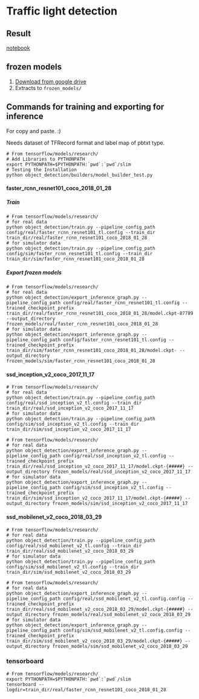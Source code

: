 # Traffic light detection 

## Result 
[notebook](./tl_detection.ipynb)

## frozen models
1. [Download from google drive](https://drive.google.com/open?id=1-d8KBPTXgwxt2Dbsl2Uk89KuW_qR11dA)
1. Extracts to `frozen_models/`

## Commands for training and exporting for inference
For copy and paste. :)

Needs dataset of TFRecord format and label map of pbtxt type.


```
# From tensorflow/models/research/
# Add Libraries to PYTHONPATH
export PYTHONPATH=$PYTHONPATH:`pwd`:`pwd`/slim
# Testing the Installation
python object_detection/builders/model_builder_test.py
```

#### faster_rcnn_resnet101_coco_2018_01_28
##### Train
```
# From tensorflow/models/research/
# for real data
python object_detection/train.py --pipeline_config_path config/real/faster_rcnn_resnet101_tl.config --train_dir train_dir/real/faster_rcnn_resnet101_coco_2018_01_28
# for simulator data
python object_detection/train.py --pipeline_config_path config/sim/faster_rcnn_resnet101_tl.config --train_dir train_dir/sim/faster_rcnn_resnet101_coco_2018_01_28
```
##### Export frozen models
```
# From tensorflow/models/research/
# for real data
python object_detection/export_inference_graph.py --pipeline_config_path config/real/faster_rcnn_resnet101_tl.config --trained_checkpoint_prefix train_dir/real/faster_rcnn_resnet101_coco_2018_01_28/model.ckpt-87789 --output_directory frozen_models/real/faster_rcnn_resnet101_coco_2018_01_28
# for simulator data
python object_detection/export_inference_graph.py --pipeline_config_path config/faster_rcnn_resnet101_tl.config --trained_checkpoint_prefix train_dir/sim/faster_rcnn_resnet101_coco_2018_01_28/model.ckpt- --output_directory frozen_models/sim/faster_rcnn_resnet101_coco_2018_01_28
```

#### ssd_inception_v2_coco_2017_11_17
```
# From tensorflow/models/research/
# for real data
python object_detection/train.py --pipeline_config_path config/real/ssd_inception_v2_tl.config --train_dir train_dir/real/ssd_inception_v2_coco_2017_11_17
# for simulator data
python object_detection/train.py --pipeline_config_path config/sim/ssd_inception_v2_tl.config --train_dir train_dir/sim/ssd_inception_v2_coco_2017_11_17
```

```
# From tensorflow/models/research/
# for real data
python object_detection/export_inference_graph.py --pipeline_config_path config/real/ssd_inception_v2_tl.config --trained_checkpoint_prefix train_dir/real/ssd_inception_v2_coco_2017_11_17/model.ckpt-{#####} --output_directory frozen_models/real/ssd_inception_v2_coco_2017_11_17
# for simulator data
python object_detection/export_inference_graph.py --pipeline_config_path config/sim/ssd_inception_v2_tl.config --trained_checkpoint_prefix train_dir/sim/ssd_inception_v2_coco_2017_11_17/model.ckpt-{#####} --output_directory frozen_models/sim/ssd_inception_v2_coco_2017_11_17
```

#### ssd_mobilenet_v2_coco_2018_03_29
```
# From tensorflow/models/research/
# for real data
python object_detection/train.py --pipeline_config_path config/real/ssd_mobilenet_v2_tl.config --train_dir train_dir/real/ssd_mobilenet_v2_coco_2018_03_29
# for simulator data
python object_detection/train.py --pipeline_config_path config/sim/ssd_mobilenet_v2_tl.config --train_dir train_dir/sim/ssd_mobilenet_v2_coco_2018_03_29
```

```
# From tensorflow/models/research/
# for real data
python object_detection/export_inference_graph.py --pipeline_config_path config/real/ssd_mobilenet_v2_tl.config.config --trained_checkpoint_prefix train_dir/real/ssd_mobilenet_v2_coco_2018_03_29/model.ckpt-{#####} --output_directory frozen_models/real/ssd_mobilenet_v2_coco_2018_03_29
# for simulator data
python object_detection/export_inference_graph.py --pipeline_config_path config/sim/ssd_mobilenet_v2_tl.config.config --trained_checkpoint_prefix train_dir/sim/ssd_mobilenet_v2_coco_2018_03_29/model.ckpt-{#####} --output_directory frozen_models/sim/ssd_mobilenet_v2_coco_2018_03_29
```

### tensorboard
```
# From tensorflow/models/research/
export PYTHONPATH=$PYTHONPATH:`pwd`:`pwd`/slim
tensorboard --logdir=train_dir/real/faster_rcnn_resnet101_coco_2018_01_28
```